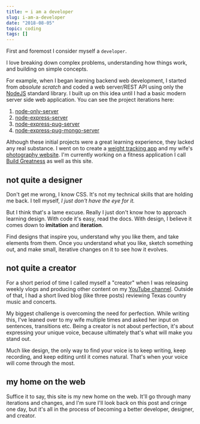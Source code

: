 ```yaml
---
title: ⌨️ i am a developer
slug: i-am-a-developer
date: "2018-08-05"
topic: coding
tags: []
---
```


First and foremost I consider myself a `developer`.

I love breaking down complex problems, understanding how things work, and building on simple concepts.

For example, when I began learning backend web development, I started from _absolute scratch_ and coded a web server/REST API using only the [NodeJS][node] standard library. I built up on this idea until I had a basic modern server side web application. You can see the project iterations here:

1. [node-only-server][node-only-server]
2. [node-express-server][node-express-server]
3. [node-express-pug-server][node-express-pug-server]
4. [node-express-pug-mongo-server][node-express-pug-mongo-server]

Although these initial projects were a great learning experience, they lacked any real substance. I went on to create a [weight tracking app][weighter] and my wife's [photography website][photogarropy]. I'm currently working on a fitness application I call [Build Greatness][build-greatness] as well as this site.

## not quite a designer

Don't get me wrong, I know CSS. It's not my technical skills that are holding me back. I tell myself, _I just don't have the eye for it._

But I think that's a lame excuse. Really I just don't know how to approach learning design. With code it's easy, read the docs. With design, I believe it comes down to **imitation** and **iteration**.

Find designs that inspire you, understand why you like them, and take elements from them. Once you understand what you like, sketch something out, and make small, iterative changes on it to see how it evolves.

## not quite a creator

For a short period of time I called myself a "creator" when I was releasing weekly vlogs and producing other content on my [YouTube channel][youtube]. Outside of that, I had a short lived blog (like three posts) reviewing Texas country music and concerts.

My biggest challenge is overcoming the need for perfection. While writing this, I've leaned over to my wife multiple times and asked her input on sentences, transitions etc. Being a creator is not about perfection, it's about expressing your unique voice, because ultimately that's what will make you stand out.

Much like design, the only way to find your voice is to keep writing, keep recording, and keep editing until it comes natural. That's when your voice will come through the most.

## my home on the web

Suffice it to say, this site is my new home on the web. It'll go through many iterations and changes, and I'm sure I'll look back on this post and cringe one day, but it's all in the process of becoming a better developer, designer, and creator.

[node]: https://nodejs.org/
[node-only-server]: https://github.com/bradgarropy/node-only-server
[node-express-server]: https://github.com/bradgarropy/node-express-server
[node-express-pug-server]: https://github.com/bradgarropy/node-express-pug-server
[node-express-pug-mongo-server]: https://github.com/bradgarropy/node-express-pug-mongodb-server
[weighter]: https://weighter-react.herokuapp.com/
[photogarropy]: https://photogarropy.netlify.app
[build-greatness]: https://buildgreatness.herokuapp.com/
[youtube]: https://www.youtube.com/user/bradgarropy
